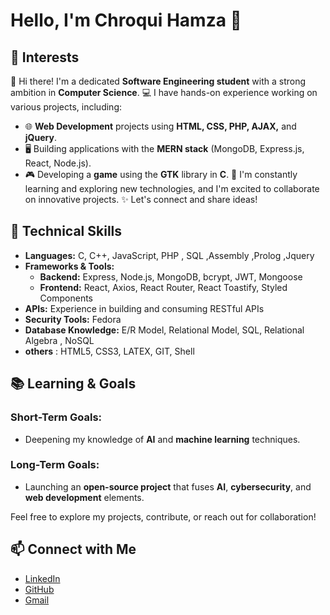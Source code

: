 # Hello, I'm Chroqui Hamza 👋

## 🧠 Interests
👋 Hi there! I'm a dedicated **Software Engineering student** with a strong ambition in **Computer Science**.
💻 I have hands-on experience working on various projects, including:
- 🌐 **Web Development** projects using **HTML, CSS, PHP, AJAX,** and **jQuery**.
- 🖥️ Building applications with the **MERN stack** (MongoDB, Express.js, React, Node.js).
- 🎮 Developing a **game** using the **GTK** library in **C**.
🌱 I'm constantly learning and exploring new technologies, and I'm excited to collaborate on innovative projects.
✨ Let's connect and share ideas!

## 🚀 Technical Skills
- **Languages:** C, C++, JavaScript, PHP , SQL ,Assembly ,Prolog ,Jquery
- **Frameworks & Tools:**
     - **Backend:** Express, Node.js, MongoDB, bcrypt, JWT, Mongoose
     - **Frontend:** React, Axios, React Router, React Toastify, Styled Components
- **APIs:** Experience in building and consuming RESTful APIs
- **Security Tools:** Fedora
- **Database Knowledge:** E/R Model, Relational Model, SQL, Relational Algebra , NoSQL
- **others** : HTML5, CSS3, LATEX, GIT, Shell

## 📚 Learning & Goals
### Short-Term Goals:
- Deepening my knowledge of **AI** and **machine learning** techniques.
### Long-Term Goals:
- Launching an **open-source project** that fuses **AI**, **cybersecurity**, and **web development** elements.

Feel free to explore my projects, contribute, or reach out for collaboration! 

## 📫 Connect with Me
- [LinkedIn](https://www.linkedin.com/in/hamza-chroqui-879961256/)
- [GitHub](https://github.com/CHROQUIHAMZA)
- [Gmail](hamzachroqui@gmail.com)


